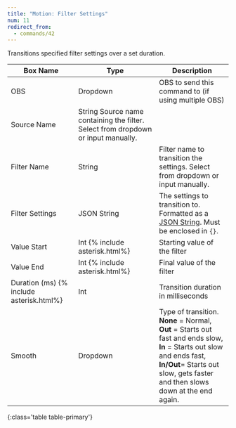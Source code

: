 ```yaml
---
title: "Motion: Filter Settings"
num: 11
redirect_from:
  - commands/42
---
```

Transitions specified filter settings over a set duration.

| Box Name | Type | Description | 
|-------|--------|--------
|OBS|Dropdown|OBS to send this command to (if using multiple OBS)|
|Source Name |	String	Source name containing the filter. Select from dropdown or input manually.
|Filter Name	|String	| Filter name to transition the settings. Select from dropdown or input manually.
|Filter Settings|JSON String|The settings to transition to. Formatted as a [JSON String](https://www.w3schools.com/js/js_json_syntax.asp). Must be enclosed in `{}`.
|Value Start |Int {% include asterisk.html%}|Starting value of the filter|
|Value End |Int {% include asterisk.html%}|Final value of the filter|
|Duration (ms) {% include asterisk.html%}|	Int|	Transition duration in milliseconds
|Smooth|	Dropdown |	Type of transition.<br/> **None** = Normal, **Out** = Starts out fast and ends slow, **In** = Starts out slow and ends fast,  <br/> **In/Out**= Starts out slow, gets faster and then slows down at the end again.
{:class='table table-primary'}









